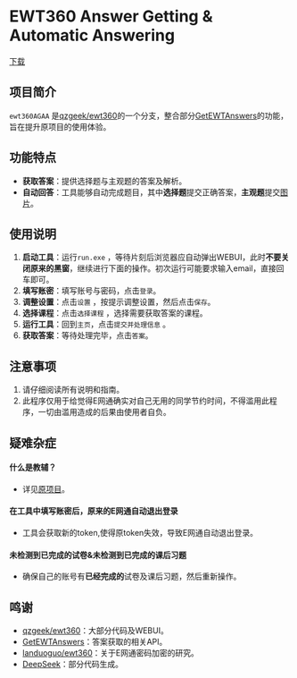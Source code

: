 # EWT360 Answer Getting & Automatic Answering

[下载](https://github.com/chara0618/ewt360AGAA/releases)

## 项目简介
`ewt360AGAA` 是[qzgeek/ewt360](https://github.com/qzgeek/ewt360)的一个分支，整合部分[GetEWTAnswers](https://github.com/zhicheng233/GetEWTAnswers)的功能，旨在提升原项目的使用体验。

## 功能特点
- **获取答案**：提供选择题与主观题的答案及解析。
- **自动回答**：工具能够自动完成题目，其中**选择题**提交正确答案，**主观题**提交[图片](http://file.ewt360.com/file/1918218053226168959)。

## 使用说明
1. **启动工具**：运行`run.exe` ，等待片刻后浏览器应自动弹出WEBUI，此时**不要关闭原来的黑窗**，继续进行下面的操作。初次运行可能要求输入email，直接回车即可。
2. **填写账密**：填写账号与密码，点击`登录`。
3. **调整设置**：点击`设置` ，按提示调整设置，然后点击`保存`。
4. **选择课程**：点击`选择课程` ，选择需要获取答案的课程。
7. **运行工具**：回到`主页`，点击`提交并处理信息` 。
8. **获取答案**：等待处理完毕，点击`答案`。

## 注意事项
1. 请仔细阅读所有说明和指南。 
2. 此程序仅用于给觉得E网通确实对自己无用的同学节约时间，不得滥用此程序，一切由滥用造成的后果由使用者自负。

## 疑难杂症
#### 什么是教辅？
- 详见[原项目](https://github.com/qzgeek/ewt360/tree/main#%E7%96%91%E9%9A%BE%E6%9D%82%E7%97%87)。
#### 在工具中填写账密后，原来的E网通自动退出登录
- 工具会获取新的token,使得原token失效，导致E网通自动退出登录。
#### 未检测到已完成的试卷&未检测到已完成的课后习题
- 确保自己的账号有**已经完成的**试卷及课后习题，然后重新操作。

## 鸣谢
- [qzgeek/ewt360](https://github.com/qzgeek/ewt360)：大部分代码及WEBUI。
- [GetEWTAnswers](https://github.com/zhicheng233/GetEWTAnswers)：答案获取的相关API。
- [landuoguo/ewt360](https://github.com/landuoguo/ewt360)：关于E网通密码加密的研究。
- [DeepSeek](https://www.deepseek.com/)：部分代码生成。
